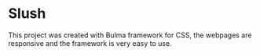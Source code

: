 # Slush
This project was created with Bulma framework for CSS, the webpages are responsive and the framework is very easy to use.
